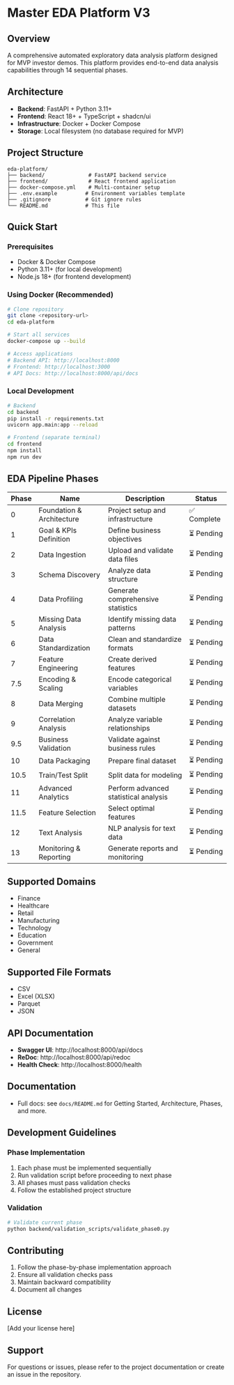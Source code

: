 # Master EDA Platform V3

## Overview
A comprehensive automated exploratory data analysis platform designed for MVP investor demos. This platform provides end-to-end data analysis capabilities through 14 sequential phases.

## Architecture
- **Backend**: FastAPI + Python 3.11+
- **Frontend**: React 18+ + TypeScript + shadcn/ui
- **Infrastructure**: Docker + Docker Compose
- **Storage**: Local filesystem (no database required for MVP)

## Project Structure
```
eda-platform/
├── backend/              # FastAPI backend service
├── frontend/             # React frontend application
├── docker-compose.yml    # Multi-container setup
├── .env.example         # Environment variables template
├── .gitignore           # Git ignore rules
└── README.md            # This file
```

## Quick Start

### Prerequisites
- Docker & Docker Compose
- Python 3.11+ (for local development)
- Node.js 18+ (for frontend development)

### Using Docker (Recommended)
```bash
# Clone repository
git clone <repository-url>
cd eda-platform

# Start all services
docker-compose up --build

# Access applications
# Backend API: http://localhost:8000
# Frontend: http://localhost:3000
# API Docs: http://localhost:8000/api/docs
```

### Local Development
```bash
# Backend
cd backend
pip install -r requirements.txt
uvicorn app.main:app --reload

# Frontend (separate terminal)
cd frontend
npm install
npm run dev
```

## EDA Pipeline Phases

| Phase | Name | Description | Status |
|-------|------|-------------|--------|
| 0 | Foundation & Architecture | Project setup and infrastructure | ✅ Complete |
| 1 | Goal & KPIs Definition | Define business objectives | ⏳ Pending |
| 2 | Data Ingestion | Upload and validate data files | ⏳ Pending |
| 3 | Schema Discovery | Analyze data structure | ⏳ Pending |
| 4 | Data Profiling | Generate comprehensive statistics | ⏳ Pending |
| 5 | Missing Data Analysis | Identify missing data patterns | ⏳ Pending |
| 6 | Data Standardization | Clean and standardize formats | ⏳ Pending |
| 7 | Feature Engineering | Create derived features | ⏳ Pending |
| 7.5 | Encoding & Scaling | Encode categorical variables | ⏳ Pending |
| 8 | Data Merging | Combine multiple datasets | ⏳ Pending |
| 9 | Correlation Analysis | Analyze variable relationships | ⏳ Pending |
| 9.5 | Business Validation | Validate against business rules | ⏳ Pending |
| 10 | Data Packaging | Prepare final dataset | ⏳ Pending |
| 10.5 | Train/Test Split | Split data for modeling | ⏳ Pending |
| 11 | Advanced Analytics | Perform advanced statistical analysis | ⏳ Pending |
| 11.5 | Feature Selection | Select optimal features | ⏳ Pending |
| 12 | Text Analysis | NLP analysis for text data | ⏳ Pending |
| 13 | Monitoring & Reporting | Generate reports and monitoring | ⏳ Pending |

## Supported Domains
- Finance
- Healthcare
- Retail
- Manufacturing
- Technology
- Education
- Government
- General

## Supported File Formats
- CSV
- Excel (XLSX)
- Parquet
- JSON

## API Documentation
- **Swagger UI**: http://localhost:8000/api/docs
- **ReDoc**: http://localhost:8000/api/redoc
- **Health Check**: http://localhost:8000/health

## Documentation
- Full docs: see `docs/README.md` for Getting Started, Architecture, Phases, and more.

## Development Guidelines

### Phase Implementation
1. Each phase must be implemented sequentially
2. Run validation script before proceeding to next phase
3. All phases must pass validation checks
4. Follow the established project structure

### Validation
```bash
# Validate current phase
python backend/validation_scripts/validate_phase0.py
```

## Contributing
1. Follow the phase-by-phase implementation approach
2. Ensure all validation checks pass
3. Maintain backward compatibility
4. Document all changes

## License
[Add your license here]

## Support
For questions or issues, please refer to the project documentation or create an issue in the repository.
